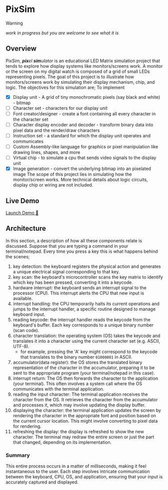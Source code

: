 # PixSim

> [!WARNING]
> _work in progress but you are welcome to see what it is_

## Overview

PixSim, _**pix**el **sim**ulator_ is an educational LED Matrix simulation project that tends to explore
how display systems like monitors/screens work.
A monitor or the screen on my digital watch is composed of a grid of small LEDs representing pixels.
The goal of this project is to illustrate how monitors/screens work by simulating their display mechanism, chip, and logic. The objectives for this simulation are; To implement 
- [x] Display unit - A grid of tiny monochromatic pixels (say black and white) - bitmap
- [ ] Character set - characters for our display unit
- [ ] Font creator/designer - create a font containing all every character in the character set
- [ ] Character display encoder and decoder - transform binary data into pixel data and the render/draw characters
- [ ] Instruction set - a standard for which the display unit operates and communicates 
- [ ] Custom Assembly-like language for graphics or pixel manipulation like drawing lines, shapes, and more
- [ ] Virtual chip - to simulate a cpu that sends video signals to the display unit
- [x] Image generation - convert the underlying bitmap into an pixelated image
The scope of this project lies in simulating how the monitor/screen works. More technical details about logic circuits, display chip or wiring are not included. 

## Live Demo

[Launch Demo 🚀](https://henryhale.github.io/pixsim/)

## Architecture

In this section, a description of how all these components relate is discussed. 
Suppose that you are typing a command in your terminal/notepad. 
Every time you press a key this is what happens behind the scenes;
1. key detection: the keyboard registers the physical action and generates a unique electrical signal corresponding to that key.
2. key scan: the keyboard's microcontroller scans the key matrix to identify which key has been pressed, converting it into a keycode.
3. hardware interrupt: the keyboard sends an interrupt signal to the processor (CPU). This interrupt alerts the CPU that new input is available.
4. interrupt handling: the CPU temporarily halts its current operations and jumps to the interrupt handler, a specific routine designed to manage keyboard input.
5. reading keycode: the interrupt handler reads the keycode from the keyboard's buffer. Each key corresponds to a unique binary number (scan code).
6. character translation: the operating system (OS) takes the keycode and translates it into a character using the current character set (e.g. ASCII, UTF-8).
	- for example, pressing the 'A' key might correspond to the keycode that translates to the binary number `01000001` in ASCII.
7. accumulator(data register): the OS stores the translated binary representation of the character in the accumulator, preparing it to be sent to the appropriate program (your terminal/notepad in this case).
8. interrupt return: The OS then forwards the character to the application (your terminal). This often involves a system call where the OS communicates with the terminal application.
9. reading the input character: The terminal application receives the character from the OS. It retrieves the character from the accumulator and processes it, which may involve updating the display buffer.
10. displaying the character: the terminal application updates the screen by rendering the character in the appropriate font and position based on the current cursor location. This might involve converting to pixel data for rendering.
11. refreshing the display: the display is refreshed to show the new character. The terminal may redraw the entire screen or just the part that changed, depending on its implementation.

### Summary
This entire process occurs in a matter of milliseconds, making it feel instantaneous to the user. Each step involves intricate communication between the keyboard, CPU, OS, and application, ensuring that your input is accurately captured and displayed.

<!-- 
## The Idea
- I am planning on working on a led matirx screen simulator/emulator. 
- I want to learn about the monitor display circuit, it's chip and logic.
- I plan on developing a grid of many tiny coloured pixels (say black and white), character set, font, character display encoder/decoder to draw characters on the screen.
- Plus a pixel or field shader/filler to fill a group of pixels. Pixels will be tiny bit easily distinguishable with a human eye.
- I want to finally write a blog post/article about it so that others can see and learn how screens/display systems work at a low level.
- I don't know if it'll be too much but I consider creating a custom instructions set and assembly like language that compiles to binary data, say one command per line.
- Each line will represent what signal bits sent to the display screen via a cable.
- In fact, I need to develop and simulate a chip to read our compiled code line by line per clock signal then send the bits to our display screen emulator that receives them and displays whats requested. 

I know my idea is vague or wiggly. I am trying to formulate it in a better way.

## Todo
- LED Matrix Simulator(grid of pixels)
- Character Display(character set, font creator, character renderer)
- Display Controller(instruction set, assembler, virtual chip)
- Documentation
- Other(shareable/downloadable pixelated images, animations, games like maze) -->
